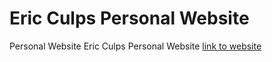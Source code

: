 # Eric Culps Personal Website
Personal Website
Eric Culps Personal Website 
[link to website](http://d7knight.github.io/Eric-Culps)
